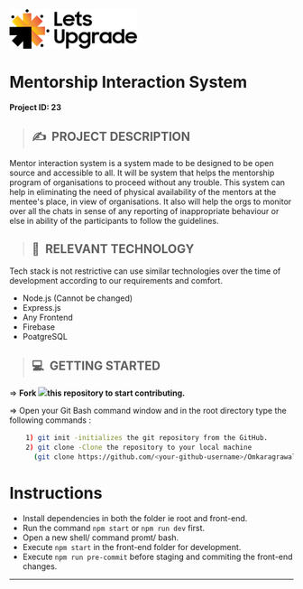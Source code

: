 <img src="/logo (1).png"  height = "70">


# **Mentorship Interaction System**

**Project ID: 23**

>## ✍&nbsp; PROJECT DESCRIPTION
Mentor interaction system is a system made to be designed to be open source and accessible to all. It will be system that helps the mentorship program of organisations to proceed without any trouble. This system can help in eliminating the need of physical availability of the mentors at the mentee's place, in view of organisations. It also will help the orgs to monitor over all the chats in sense of any reporting of inappropriate behaviour or else in ability of the participants to follow the guidelines.


>## 📂&nbsp; RELEVANT TECHNOLOGY
Tech stack is not restrictive can use similar technologies over the time of development according to our requirements and comfort.

* Node.js (Cannot be changed)
* Express.js
* Any Frontend
* Firebase
* PoatgreSQL

>## 💻&nbsp; GETTING STARTED

=> **Fork <a href=https://github.com/Omkaragrawal/Mentorship-Interaction-System><img src="https://img.icons8.com/ios/24/000000/code-fork.png"></a>this repository to start contributing.**

=> Open your Git Bash command window and in the root directory type the following commands :
```bash
    1) git init -initializes the git repository from the GitHub. 
    2) git clone -Clone the repository to your local machine
      (git clone https://github.com/<your-github-username>/Omkaragrawal/Mentorship-Interaction-System)
```    

# Instructions
* Install dependencies in both the folder ie root and front-end.
* Run the command ```npm start``` or ```npm run dev``` first.
* Open a new shell/ command promt/ bash.
* Execute ```npm start``` in the front-end folder for development.
* Execute ```npm run pre-commit``` before staging and commiting the front-end changes.
<hr>

